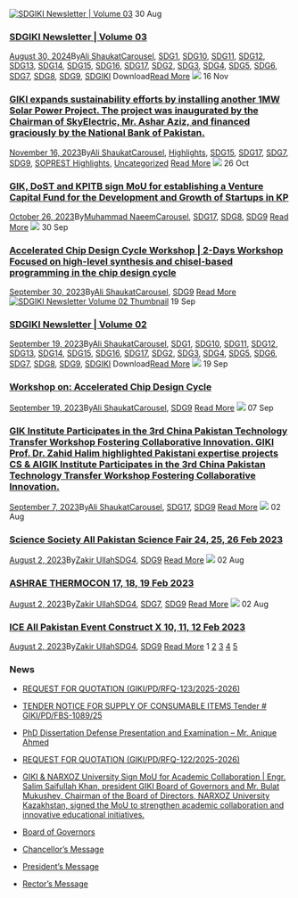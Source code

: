 [![SDGIKI Newsletter | Volume 03](https://giki.edu.pk/sdg9/)](https://giki.edu.pk/2024/08/30/sdgiki-newsletter-volume-03/)
30
Aug
### [SDGIKI Newsletter | Volume 03](https://giki.edu.pk/2024/08/30/sdgiki-newsletter-volume-03/)
[August 30, 2024](https://giki.edu.pk/2024/08/30/)By[Ali Shaukat](https://giki.edu.pk/author/alishaukat/ "Posts by Ali Shaukat")[Carousel](https://giki.edu.pk/carousel_home/), [SDG1](https://giki.edu.pk/sdg1/), [SDG10](https://giki.edu.pk/sdg10/), [SDG11](https://giki.edu.pk/sdg11/), [SDG12](https://giki.edu.pk/sdg12/), [SDG13](https://giki.edu.pk/sdg13/), [SDG14](https://giki.edu.pk/sdg14/), [SDG15](https://giki.edu.pk/sdg15/), [SDG16](https://giki.edu.pk/sdg16/), [SDG17](https://giki.edu.pk/sdg17/), [SDG2](https://giki.edu.pk/sdg2/), [SDG3](https://giki.edu.pk/sdg3/), [SDG4](https://giki.edu.pk/sdg4/), [SDG5](https://giki.edu.pk/sdg5/), [SDG6](https://giki.edu.pk/sdg6/), [SDG7](https://giki.edu.pk/sdg7/), [SDG8](https://giki.edu.pk/sdg8/), [SDG9](https://giki.edu.pk/sdg9/), [SDGIKI](https://giki.edu.pk/sdgiki-cat/)
Download[Read More](https://giki.edu.pk/2024/08/30/sdgiki-newsletter-volume-03/)
[![](https://giki.edu.pk/sdg9/)](https://giki.edu.pk/2023/11/16/giki-expands-sustainability-efforts-by-installing-another-1mw-solar-power-project-the-project-was-inaugurated-by-the-chairman-of-skyelectric-mr-ashar-aziz-and-financed-graciously-by-the-national-b/)
16
Nov
### [GIKI expands sustainability efforts by installing another 1MW Solar Power Project. The project was inaugurated by the Chairman of SkyElectric, Mr. Ashar Aziz, and financed graciously by the National Bank of Pakistan.](https://giki.edu.pk/2023/11/16/giki-expands-sustainability-efforts-by-installing-another-1mw-solar-power-project-the-project-was-inaugurated-by-the-chairman-of-skyelectric-mr-ashar-aziz-and-financed-graciously-by-the-national-b/)
[November 16, 2023](https://giki.edu.pk/2023/11/16/)By[Ali Shaukat](https://giki.edu.pk/author/alishaukat/ "Posts by Ali Shaukat")[Carousel](https://giki.edu.pk/carousel_home/), [Highlights](https://giki.edu.pk/highlights/), [SDG15](https://giki.edu.pk/sdg15/), [SDG17](https://giki.edu.pk/sdg17/), [SDG7](https://giki.edu.pk/sdg7/), [SDG9](https://giki.edu.pk/sdg9/), [SOPREST Highlights](https://giki.edu.pk/soprest-highlights/), [Uncategorized](https://giki.edu.pk/uncategorized/)
[Read More](https://giki.edu.pk/2023/11/16/giki-expands-sustainability-efforts-by-installing-another-1mw-solar-power-project-the-project-was-inaugurated-by-the-chairman-of-skyelectric-mr-ashar-aziz-and-financed-graciously-by-the-national-b/)
[![](https://giki.edu.pk/sdg9/)](https://giki.edu.pk/2023/10/26/gik-dost-and-kpitb-sign-mou-for-establishing-a-venture-capital-fund-for-the-development-and-growth-of-startups-in-kp/)
26
Oct
### [GIK, DoST and KPITB sign MoU for establishing a Venture Capital Fund for the Development and Growth of Startups in KP](https://giki.edu.pk/2023/10/26/gik-dost-and-kpitb-sign-mou-for-establishing-a-venture-capital-fund-for-the-development-and-growth-of-startups-in-kp/)
[October 26, 2023](https://giki.edu.pk/2023/10/26/)By[Muhammad Naeem](https://giki.edu.pk/author/muhammad-naeem/ "Posts by Muhammad Naeem")[Carousel](https://giki.edu.pk/carousel_home/), [SDG17](https://giki.edu.pk/sdg17/), [SDG8](https://giki.edu.pk/sdg8/), [SDG9](https://giki.edu.pk/sdg9/)
[Read More](https://giki.edu.pk/2023/10/26/gik-dost-and-kpitb-sign-mou-for-establishing-a-venture-capital-fund-for-the-development-and-growth-of-startups-in-kp/)
[![](https://giki.edu.pk/sdg9/)](https://giki.edu.pk/2023/09/30/accelerated-chip-design-cycle-workshop-2-days-workshop-focused-on-high-level-synthesis-and-chisel-based-programming-in-the-chip-design-cycle/)
30
Sep
### [Accelerated Chip Design Cycle Workshop | 2-Days Workshop Focused on high-level synthesis and chisel-based programming in the chip design cycle](https://giki.edu.pk/2023/09/30/accelerated-chip-design-cycle-workshop-2-days-workshop-focused-on-high-level-synthesis-and-chisel-based-programming-in-the-chip-design-cycle/)
[September 30, 2023](https://giki.edu.pk/2023/09/30/)By[Ali Shaukat](https://giki.edu.pk/author/alishaukat/ "Posts by Ali Shaukat")[Carousel](https://giki.edu.pk/carousel_home/), [SDG9](https://giki.edu.pk/sdg9/)
[Read More](https://giki.edu.pk/2023/09/30/accelerated-chip-design-cycle-workshop-2-days-workshop-focused-on-high-level-synthesis-and-chisel-based-programming-in-the-chip-design-cycle/)
[![SDGIKI Newsletter Volume 02 Thumbnail](https://giki.edu.pk/sdg9/)](https://giki.edu.pk/2023/09/19/sdgiki-vol-02/)
19
Sep
### [SDGIKI Newsletter | Volume 02](https://giki.edu.pk/2023/09/19/sdgiki-vol-02/)
[September 19, 2023](https://giki.edu.pk/2023/09/19/)By[Ali Shaukat](https://giki.edu.pk/author/alishaukat/ "Posts by Ali Shaukat")[Carousel](https://giki.edu.pk/carousel_home/), [SDG1](https://giki.edu.pk/sdg1/), [SDG10](https://giki.edu.pk/sdg10/), [SDG11](https://giki.edu.pk/sdg11/), [SDG12](https://giki.edu.pk/sdg12/), [SDG13](https://giki.edu.pk/sdg13/), [SDG14](https://giki.edu.pk/sdg14/), [SDG15](https://giki.edu.pk/sdg15/), [SDG16](https://giki.edu.pk/sdg16/), [SDG17](https://giki.edu.pk/sdg17/), [SDG2](https://giki.edu.pk/sdg2/), [SDG3](https://giki.edu.pk/sdg3/), [SDG4](https://giki.edu.pk/sdg4/), [SDG5](https://giki.edu.pk/sdg5/), [SDG6](https://giki.edu.pk/sdg6/), [SDG7](https://giki.edu.pk/sdg7/), [SDG8](https://giki.edu.pk/sdg8/), [SDG9](https://giki.edu.pk/sdg9/), [SDGIKI](https://giki.edu.pk/sdgiki-cat/)
Download[Read More](https://giki.edu.pk/2023/09/19/sdgiki-vol-02/)
[![](https://giki.edu.pk/sdg9/)](https://giki.edu.pk/2023/09/19/chip-design-workshop/)
19
Sep
### [Workshop on: Accelerated Chip Design Cycle](https://giki.edu.pk/2023/09/19/chip-design-workshop/)
[September 19, 2023](https://giki.edu.pk/2023/09/19/)By[Ali Shaukat](https://giki.edu.pk/author/alishaukat/ "Posts by Ali Shaukat")[Carousel](https://giki.edu.pk/carousel_home/), [SDG9](https://giki.edu.pk/sdg9/)
[Read More](https://giki.edu.pk/2023/09/19/chip-design-workshop/)
[![](https://giki.edu.pk/sdg9/)](https://giki.edu.pk/2023/09/07/gik-institute-participates-in-the-3rd-china-pakistan-technology-transfer-workshop-fostering-collaborative-innovation-giki-prof-dr-zahid-halim-highlighted-pakistani-expertise-projects-cs-aigik/)
07
Sep
### [GIK Institute Participates in the 3rd China Pakistan Technology Transfer Workshop Fostering Collaborative Innovation. GIKI Prof. Dr. Zahid Halim highlighted Pakistani expertise projects CS & AIGIK Institute Participates in the 3rd China Pakistan Technology Transfer Workshop Fostering Collaborative Innovation.](https://giki.edu.pk/2023/09/07/gik-institute-participates-in-the-3rd-china-pakistan-technology-transfer-workshop-fostering-collaborative-innovation-giki-prof-dr-zahid-halim-highlighted-pakistani-expertise-projects-cs-aigik/)
[September 7, 2023](https://giki.edu.pk/2023/09/07/)By[Ali Shaukat](https://giki.edu.pk/author/alishaukat/ "Posts by Ali Shaukat")[Carousel](https://giki.edu.pk/carousel_home/), [SDG17](https://giki.edu.pk/sdg17/), [SDG9](https://giki.edu.pk/sdg9/)
[Read More](https://giki.edu.pk/2023/09/07/gik-institute-participates-in-the-3rd-china-pakistan-technology-transfer-workshop-fostering-collaborative-innovation-giki-prof-dr-zahid-halim-highlighted-pakistani-expertise-projects-cs-aigik/)
[![](https://giki.edu.pk/sdg9/)](https://giki.edu.pk/2023/08/02/science-society-all-pakistan-science-fair-24-25-26-feb-2023/)
02
Aug
### [Science Society All Pakistan Science Fair 24, 25, 26 Feb 2023](https://giki.edu.pk/2023/08/02/science-society-all-pakistan-science-fair-24-25-26-feb-2023/)
[August 2, 2023](https://giki.edu.pk/2023/08/02/)By[Zakir Ullah](https://giki.edu.pk/author/zakirullah/ "Posts by Zakir Ullah")[SDG4](https://giki.edu.pk/sdg4/), [SDG9](https://giki.edu.pk/sdg9/)
[Read More](https://giki.edu.pk/2023/08/02/science-society-all-pakistan-science-fair-24-25-26-feb-2023/)
[![](https://giki.edu.pk/sdg9/)](https://giki.edu.pk/2023/08/02/ashrae-thermocon-17-18-19-feb-2023/)
02
Aug
### [ASHRAE THERMOCON 17, 18, 19 Feb 2023](https://giki.edu.pk/2023/08/02/ashrae-thermocon-17-18-19-feb-2023/)
[August 2, 2023](https://giki.edu.pk/2023/08/02/)By[Zakir Ullah](https://giki.edu.pk/author/zakirullah/ "Posts by Zakir Ullah")[SDG4](https://giki.edu.pk/sdg4/), [SDG7](https://giki.edu.pk/sdg7/), [SDG9](https://giki.edu.pk/sdg9/)
[Read More](https://giki.edu.pk/2023/08/02/ashrae-thermocon-17-18-19-feb-2023/)
[![](https://giki.edu.pk/sdg9/)](https://giki.edu.pk/2023/08/02/ice-all-pakistan-event-construct-x-10-11-12-feb-2023/)
02
Aug
### [ICE All Pakistan Event Construct X 10, 11, 12 Feb 2023](https://giki.edu.pk/2023/08/02/ice-all-pakistan-event-construct-x-10-11-12-feb-2023/)
[August 2, 2023](https://giki.edu.pk/2023/08/02/)By[Zakir Ullah](https://giki.edu.pk/author/zakirullah/ "Posts by Zakir Ullah")[SDG4](https://giki.edu.pk/sdg4/), [SDG9](https://giki.edu.pk/sdg9/)
[Read More](https://giki.edu.pk/2023/08/02/ice-all-pakistan-event-construct-x-10-11-12-feb-2023/)
1 [2](https://giki.edu.pk/sdg9/page/2/) [3](https://giki.edu.pk/sdg9/page/3/) [4](https://giki.edu.pk/sdg9/page/4/) [5](https://giki.edu.pk/sdg9/page/5/) [](https://giki.edu.pk/sdg9/page/2/)
### News
  * [REQUEST FOR QUOTATION (GIKI/PD/RFQ-123/2025-2026)](https://giki.edu.pk/2025/10/17/request-for-quotation-giki-pd-rfq-123-2025-2026/)
  * [TENDER NOTICE FOR SUPPLY OF CONSUMABLE ITEMS Tender # GIKI/PD/FBS-1089/25](https://giki.edu.pk/2025/10/16/tender-notice-for-supply-of-consumable-items-tender-giki-pd-fbs-1089-25/)
  * [PhD Dissertation Defense Presentation and Examination – Mr. Anique Ahmed](https://giki.edu.pk/2025/10/14/phd-dissertation-defense-presentation-and-examination-mr-anique-ahmed/)
  * [REQUEST FOR QUOTATION (GIKI/PD/RFQ-122/2025-2026)](https://giki.edu.pk/2025/10/14/request-for-quotation-giki-pd-rfq-122-2025-2026/)
  * [GIKI & NARXOZ University Sign MoU for Academic Collaboration | Engr. Salim Saifullah Khan, president GIKI Board of Governors and Mr. Bulat Mukushev, Chairman of the Board of Directors, NARXOZ University Kazakhstan, signed the MoU to strengthen academic collaboration and innovative educational initiatives.](https://giki.edu.pk/2025/10/13/giki-narxoz-university-sign-mou-for-academic-collaboration-engr-salim-saifullah-khan-president-giki-board-of-governors-and-mr-bulat-mukushev-chairman-of-the-board-of-directors-narxoz-univ/)


  * [Board of Governors](https://giki.edu.pk/board-of-governors/)
  * [Chancellor’s Message](https://giki.edu.pk/?page_id=14826)
  * [President’s Message](https://giki.edu.pk/presidents-message/)
  * [Rector’s Message](https://giki.edu.pk/rectors-message/)


